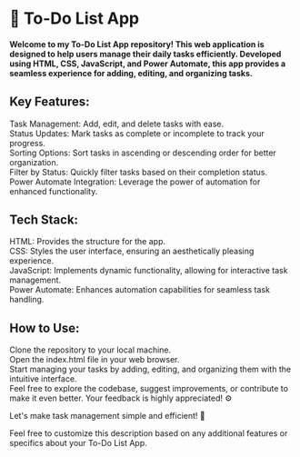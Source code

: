 # 📝 To-Do List App

#### Welcome to my To-Do List App repository! This web application is designed to help users manage their daily tasks efficiently. Developed using HTML, CSS, JavaScript, and Power Automate, this app provides a seamless experience for adding, editing, and organizing tasks.

## Key Features:

Task Management: Add, edit, and delete tasks with ease.<br>
Status Updates: Mark tasks as complete or incomplete to track your progress.<br>
Sorting Options: Sort tasks in ascending or descending order for better organization.<br>
Filter by Status: Quickly filter tasks based on their completion status.<br>
Power Automate Integration: Leverage the power of automation for enhanced functionality.<br>

## Tech Stack:

HTML: Provides the structure for the app.<br>
CSS: Styles the user interface, ensuring an aesthetically pleasing experience.<br>
JavaScript: Implements dynamic functionality, allowing for interactive task management.<br>
Power Automate: Enhances automation capabilities for seamless task handling.<br>

## How to Use:

Clone the repository to your local machine.<br>
Open the index.html file in your web browser.<br>
Start managing your tasks by adding, editing, and organizing them with the intuitive interface.<br>
Feel free to explore the codebase, suggest improvements, or contribute to make it even better. Your feedback is highly appreciated! ⚙️<br>

Let's make task management simple and efficient! 🚀<br>

Feel free to customize this description based on any additional features or specifics about your To-Do List App.
